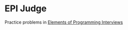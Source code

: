 # EPI Judge

Practice problems in [Elements of Programming Interviews](https://github.com/adnanaziz/EPIJudge.git)